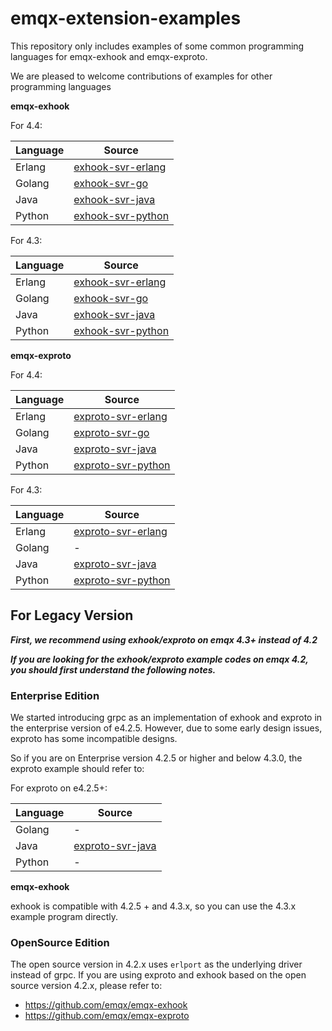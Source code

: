 # emqx-extension-examples

This repository only includes examples of some common programming languages for emqx-exhook and emqx-exproto.

We are pleased to welcome contributions of examples for other  programming languages


**emqx-exhook**

For 4.4:

| Language | Source                                                       |
| -------- | ------------------------------------------------------------ |
| Erlang   | [exhook-svr-erlang](https://github.com/emqx/emqx-extension-examples/tree/master/exhook-svr-erlang) |
| Golang   | [exhook-svr-go](https://github.com/emqx/emqx-extension-examples/tree/master/exhook-svr-go) |
| Java     | [exhook-svr-java](https://github.com/emqx/emqx-extension-examples/tree/master/exhook-svr-java) |
| Python   | [exhook-svr-python](https://github.com/emqx/emqx-extension-examples/tree/master/exhook-svr-python) |

For 4.3:

| Language | Source                                                       |
| -------- | ------------------------------------------------------------ |
| Erlang   | [exhook-svr-erlang](https://github.com/emqx/emqx-extension-examples/tree/for-emqx-v43/exhook-svr-erlang) |
| Golang   | [exhook-svr-go](https://github.com/emqx/emqx-extension-examples/tree/for-emqx-v43/exhook-svr-go) |
| Java     | [exhook-svr-java](https://github.com/emqx/emqx-extension-examples/tree/for-emqx-v43/exhook-svr-java) |
| Python   | [exhook-svr-python](https://github.com/emqx/emqx-extension-examples/tree/for-emqx-v43/exhook-svr-python) |


**emqx-exproto**

For 4.4:

| Language | Source                                                                                               |
| -------- |------------------------------------------------------------------------------------------------------|
| Erlang   | [exproto-svr-erlang](https://github.com/emqx/emqx-extension-examples/tree/master/exproto-svr-erlang) |
| Golang   | [exproto-svr-go](https://github.com/emqx/emqx-extension-examples/tree/master/exproto-svr-go)         |
| Java     | [exproto-svr-java](https://github.com/emqx/emqx-extension-examples/tree/master/exproto-svr-java)     |
| Python   | [exproto-svr-python](https://github.com/emqx/emqx-extension-examples/tree/master/exproto-svr-python) |

For 4.3:

| Language | Source                                                       |
| -------- | ------------------------------------------------------------ |
| Erlang   | [exproto-svr-erlang](https://github.com/emqx/emqx-extension-examples/tree/for-emqx-v43/exproto-svr-erlang) |
| Golang   | -                                                            |
| Java     | [exproto-svr-java](https://github.com/emqx/emqx-extension-examples/tree/for-emqx-v43/exproto-svr-java)     |
| Python   | [exproto-svr-python](https://github.com/emqx/emqx-extension-examples/tree/for-emqx-v43/exproto-svr-python) |


## For Legacy Version

***First, we recommend using exhook/exproto on emqx 4.3+ instead of 4.2***

***If you are looking for the exhook/exproto example codes on emqx 4.2,
you should first understand the following notes.***

### Enterprise Edition

We started introducing grpc as an implementation of exhook and exproto in the
enterprise version of e4.2.5. However, due to some early design issues, exproto
has some incompatible designs.

So if you are on Enterprise version 4.2.5 or higher and below 4.3.0,
the exproto example should refer to:

For exproto on e4.2.5+:

| Language | Source |
| -------- | ------ |
| Golang   | -      |
| Java     | [exproto-svr-java](https://github.com/emqx/emqx-extension-examples/tree/master/exproto-svr-java-for-enterpise-e4.2) |
| Python   | -      |

**emqx-exhook**

exhook is compatible with 4.2.5 + and 4.3.x, so you can use the 4.3.x example program directly.

### OpenSource Edition

The open source version in 4.2.x uses `erlport` as the underlying driver instead of grpc.
If you are using exproto and exhook based on the open source version 4.2.x,
please refer to:

- https://github.com/emqx/emqx-exhook
- https://github.com/emqx/emqx-exproto
